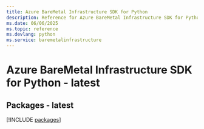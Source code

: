 ```yaml
---
title: Azure BareMetal Infrastructure SDK for Python
description: Reference for Azure BareMetal Infrastructure SDK for Python
ms.date: 06/06/2025
ms.topic: reference
ms.devlang: python
ms.service: baremetalinfrastructure
---
```

# Azure BareMetal Infrastructure SDK for Python - latest
## Packages - latest
[!INCLUDE [packages](baremetal-infrastructure-index.md)]